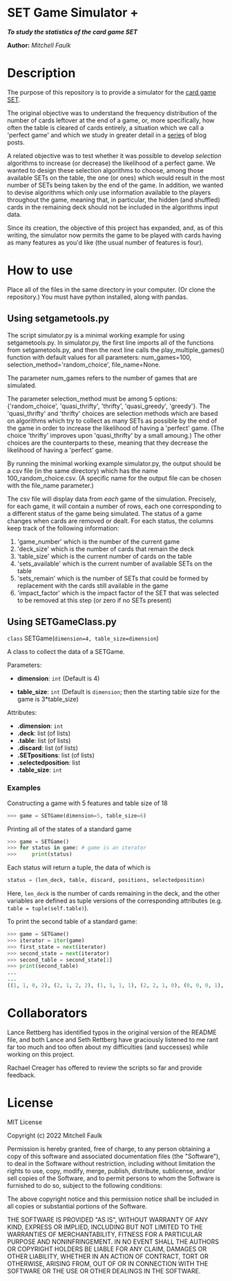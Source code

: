 SET Game Simulator +
====================

***To study the statistics of the card game SET***

**Author:** *Mitchell Faulk*

# Description

The purpose of this repository is to provide a simulator for the [card game SET](https://en.wikipedia.org/wiki/Set_(card_game)).

The original objective was to understand the frequency distribution of the number 
of cards leftover at the end of a game, or, more specifically, how often the table
is cleared of cards entirely, a situation which we call a 'perfect game' and which 
we study in greater detail in a [series](https://mitchellmfaulk.wordpress.com/2022/09/09/clearing-the-table-in-the-game-set/) of blog posts. 

A related objective was to test whether it was possible to develop *selection* algorithms
to increase (or decrease) the likelihood of a perfect game. We wanted to design these
selection algorithms to choose, among those available SETs on the table, the one (or ones)
which would result in the most number of SETs being taken by the end of the game. In addition,
we wanted to devise algorithms which only use information available to the players throughout
the game, meaning that, in particular, the hidden (and shuffled) cards in the remaining deck
should not be included in the algorithms input data. 

Since its creation, the objective of this project has expanded, and, as of this
writing, the simulator now permits the game to be played with cards having as
many features as you'd like (the usual number of features is four). 


# How to use

Place all of the files in the same directory in your computer. (Or clone the repository.)
You must have python installed, along with pandas. 


## Using setgametools.py

The script simulator.py is a minimal working example for using setgametools.py. 
In simulator.py, the first line imports all of the functions from setgametools.py, 
and then the next line calls the play_multiple_games() function with default values 
for all parameters: num_games=100, selection_method='random_choice', file_name=None. 

The parameter num_games refers to the number of games that are simulated. 

The parameter selection_method must be among 5 options: {'random_choice', 'quasi_thrifty', 
'thrifty', 'quasi_greedy', 'greedy'}. The 'quasi_thrifty' and 'thrifty' choices are
selection methods which are based on algorithms which try to collect as many SETs
as possible by the end of the game in order to increase the likelihood of having a 
'perfect' game. (The choice 'thrifty' improves upon 'quasi_thrifty' by a small amoung.)
The other choices are the counterparts to these, meaning that they decrease the likelihood
of having a 'perfect' game. 


By running the minimal working example simulator.py, the output should be a csv file (in
the same directory) which has the name 100_random_choice.csv. (A specific name for the output
file can be chosen with the file_name parameter.)

The csv file will display data from *each* game of the simulation. Precisely, for each game,
it will contain a number of rows, each one corresponding to a different status of the 
game being simulated. The status of a game changes when cards are removed or dealt. For each 
status, the columns keep track of the following information:

1. 'game_number' which is the number of the current game
2. 'deck_size' which is the number of cards that remain the deck
3. 'table_size' which is the current number of cards on the table
4. 'sets_available' which is the current number of available SETs on the table
5. 'sets_remain' which is the number of SETs that could be formed by replacement with the cards still available in the game
6. 'impact_factor' which is the impact factor of the SET that was selected to be removed at this step (or zero if no SETs present)


## Using SETGameClass.py

`class` SETGame(`dimension=4, table_size=dimension`)

A class to collect the data of a SETGame. 

Parameters:

- __dimension__: `int` (Default is 4)

- __table_size__: `int` (Default is `dimension`; then the starting table size for the game is 3*table_size)

Attributes:

- __.dimension__: `int` 
- __.deck__: list (of lists)
- __.table__: list (of lists)
- __.discard__: list (of lists)
- __.SETpositions__: list (of lists)
- __.selectedposition__: list 
- __.table_size__: `int`

### Examples

Constructing a game with 5 features and table size of 18

```py
>>> game = SETGame(dimension=5, table_size=6)
```

Printing all of the states of a standard game
```py
>>> game = SETGame()
>>> for status in game: # game is an iterator
>>> 	print(status)
```

Each status will return a tuple, the data of which is 
```py
status = (len_deck, table, discard, positions, selectedposition)
```
Here, `len_deck` is the number of cards remaining in the deck, and the other variables are defined as tuple versions of the corresponding attributes (e.g. `table = tuple(self.table)`). 

To print the second table of a standard game:
```py
>>> game = SETGame()
>>> iterator = iter(game)
>>> first_state = next(iterator)
>>> second_state = next(iterator)
>>> second_table = second_state[1]
>>> print(second_table)
...
...
((1, 1, 0, 2), (2, 1, 2, 2), (1, 1, 1, 1), (2, 2, 1, 0), (0, 0, 0, 1), (2, 2, 0, 2), (1, 2, 1, 2), (2, 1, 1, 0), (0, 2, 2, 0), (0, 2, 0, 0), (0, 2, 0, 2), (2, 0, 1, 0))
```

# Collaborators

Lance Rettberg has identified typos in the original version of the README file, and both Lance and Seth Rettberg have graciously listened to me rant far too much and too often about my difficulties (and successes) while working on this project. 

Rachael Creager has offered to review the scripts so far and provide feedback. 

# License

MIT License

Copyright (c) 2022 Mitchell Faulk

Permission is hereby granted, free of charge, to any person obtaining a copy
of this software and associated documentation files (the "Software"), to deal
in the Software without restriction, including without limitation the rights
to use, copy, modify, merge, publish, distribute, sublicense, and/or sell
copies of the Software, and to permit persons to whom the Software is
furnished to do so, subject to the following conditions:

The above copyright notice and this permission notice shall be included in all
copies or substantial portions of the Software.

THE SOFTWARE IS PROVIDED "AS IS", WITHOUT WARRANTY OF ANY KIND, EXPRESS OR
IMPLIED, INCLUDING BUT NOT LIMITED TO THE WARRANTIES OF MERCHANTABILITY,
FITNESS FOR A PARTICULAR PURPOSE AND NONINFRINGEMENT. IN NO EVENT SHALL THE
AUTHORS OR COPYRIGHT HOLDERS BE LIABLE FOR ANY CLAIM, DAMAGES OR OTHER
LIABILITY, WHETHER IN AN ACTION OF CONTRACT, TORT OR OTHERWISE, ARISING FROM,
OUT OF OR IN CONNECTION WITH THE SOFTWARE OR THE USE OR OTHER DEALINGS IN THE
SOFTWARE.

